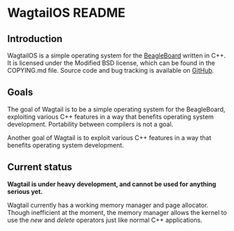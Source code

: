 WagtailOS README
================

Introduction
------------

WagtailOS is a simple operating system for the [BeagleBoard](http://www.beagleboard.org) written in C++. It is licensed under the Modified BSD license, which can be found in the COPYING.md file. Source code and bug tracking is available on [GitHub](http://github.com/skordal/wagtail).

Goals
-----

The goal of Wagtail is to be a simple operating system for the BeagleBoard, exploiting various C++ features in a way that benefits operating system development. Portability between compilers is not a goal.

Another goal of Wagtail is to exploit various C++ features in a way that benefits operating system development.

Current status
--------------

**Wagtail is under heavy development, and cannot be used for anything serious yet.**

Wagtail currently has a working memory manager and page allocator. Though inefficient at the moment, the memory manager allows the kernel to use the _new_ and _delete_ operators just like normal C++ applications.


